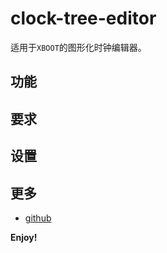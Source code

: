 # clock-tree-editor

适用于`XBOOT`的图形化时钟编辑器。

## 功能
## 要求
## 设置
## 更多
* [github](https://github.com/ZhUyU1997/ClockTreeEditor)

**Enjoy!**
